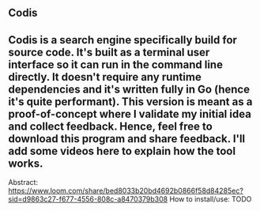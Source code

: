 ## Codis  
Codis is a search engine specifically build for source code. It's built as a terminal user interface so it can run in the command line directly. It doesn't require any runtime dependencies and it's written fully in Go (hence it's quite performant). This version is meant as a proof-of-concept where I validate my initial idea and collect feedback. Hence, feel free to download this program and share feedback. I'll add some videos here to explain how the tool works.
---
Abstract: https://www.loom.com/share/bed8033b20bd4692b0866f58d84285ec?sid=d9863c27-f677-4556-808c-a8470379b308
How to install/use: TODO
